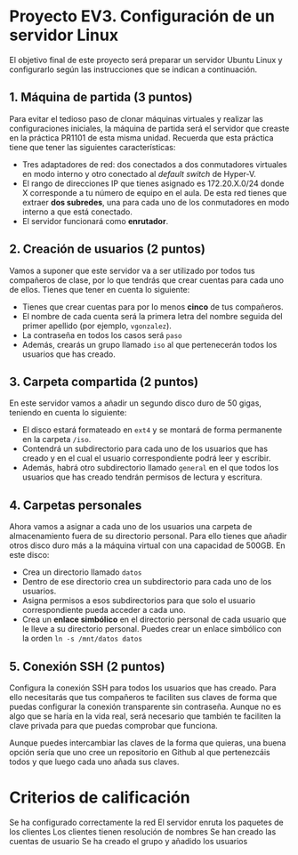 # Proyecto EV3. Configuración de un servidor Linux

El objetivo final de este proyecto será preparar un servidor Ubuntu Linux y configurarlo según las instrucciones que se indican a continuación.

## 1. Máquina de partida (3 puntos)

Para evitar el tedioso paso de clonar máquinas virtuales y realizar las configuraciones iniciales, la máquina de partida será el servidor que creaste en la práctica PR1101 de esta misma unidad. Recuerda que esta práctica tiene que tener las siguientes características:

- Tres adaptadores de red: dos conectados a dos conmutadores virtuales en modo interno y otro conectado al *default switch* de Hyper-V.
- El rango de direcciones IP que tienes asignado es 172.20.X.0/24 donde X corresponde a tu número de equipo en el aula. De esta red tienes que extraer **dos subredes**, una para cada uno de los conmutadores en modo interno a que está conectado.
- El servidor funcionará como **enrutador**.

## 2. Creación de usuarios (2 puntos)

Vamos a suponer que este servidor va a ser utilizado por todos tus compañeros de clase, por lo que tendrás que crear cuentas para cada uno de ellos. Tienes que tener en cuenta lo siguiente:

- Tienes que crear cuentas para por lo menos **cinco** de tus compañeros.
- El nombre de cada cuenta será la primera letra del nombre seguida del primer apellido (por ejemplo, `vgonzalez`).
- La contraseña en todos los casos será `paso`
- Además, crearás un grupo llamado `iso` al que pertenecerán todos los usuarios que has creado.

## 3. Carpeta compartida (2 puntos)

En este servidor vamos a añadir un segundo disco duro de 50 gigas, teniendo en cuenta lo siguiente:

- El disco estará formateado en `ext4` y se montará de forma permanente en la carpeta `/iso`.
- Contendrá un subdirectorio para cada uno de los usuarios que has creado y en el cual el usuario correspondiente podrá leer y escribir.
- Además, habrá otro subdirectorio llamado `general` en el que todos los usuarios que has creado tendrán permisos de lectura y escritura.


## 4. Carpetas personales

Ahora vamos a asignar a cada uno de los usuarios una carpeta de almacenamiento fuera de su directorio personal. Para ello tienes que añadir otros disco duro más a la máquina virtual con una capacidad de 500GB. En este disco:

- Crea un directorio llamado `datos`
- Dentro de ese directorio crea un subdirectorio para cada uno de los usuarios.
- Asigna permisos a esos subdirectorios para que solo el usuario correspondiente pueda acceder a cada uno.
- Crea un **enlace simbólico** en el directorio personal de cada usuario que le lleve a su directorio personal. Puedes crear un enlace simbólico con la orden `ln -s /mnt/datos datos`


## 5. Conexión SSH (2 puntos)

Configura la conexión SSH para todos los usuarios que has creado. Para ello necesitarás que tus compañeros te faciliten sus claves de forma que puedas configurar la conexión transparente sin contraseña. Aunque no es algo que se haría en la vida real, será necesario que también te faciliten la clave privada para que puedas comprobar que funciona.

Aunque puedes intercambiar las claves de la forma que quieras, una buena opción sería que uno cree un repositorio en Github al que pertenezcáis todos y que luego cada uno añada sus claves.


# Criterios de calificación

Se ha configurado correctamente la red
El servidor enruta los paquetes de los clientes
Los clientes tienen resolución de nombres
Se han creado las cuentas de usuario
Se ha creado el grupo y añadido los usuarios

